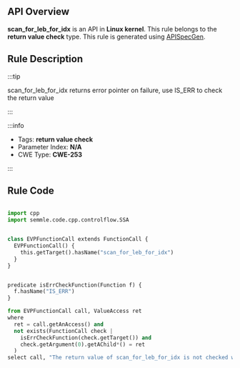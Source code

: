 ---
---


## API Overview
**scan_for_leb_for_idx** is an API in **Linux kernel**. This rule belongs to the **return value check** type. This rule is generated using [APISpecGen](../../tools/APISpecGen).
## Rule Description

:::tip

scan_for_leb_for_idx returns error pointer on failure, use IS_ERR to check the return value

:::

:::info

- Tags: **return value check**
- Parameter Index: **N/A**
- CWE Type: **CWE-253**

:::

## Rule Code
```python

import cpp
import semmle.code.cpp.controlflow.SSA


class EVPFunctionCall extends FunctionCall {
  EVPFunctionCall() {
    this.getTarget().hasName("scan_for_leb_for_idx")
  }
}


predicate isErrCheckFunction(Function f) {
  f.hasName("IS_ERR") 
}

from EVPFunctionCall call, ValueAccess ret
where
  ret = call.getAnAccess() and
  not exists(FunctionCall check |
    isErrCheckFunction(check.getTarget()) and
    check.getArgument(0).getAChild*() = ret
  )
select call, "The return value of scan_for_leb_for_idx is not checked with IS_ERR."
    
```